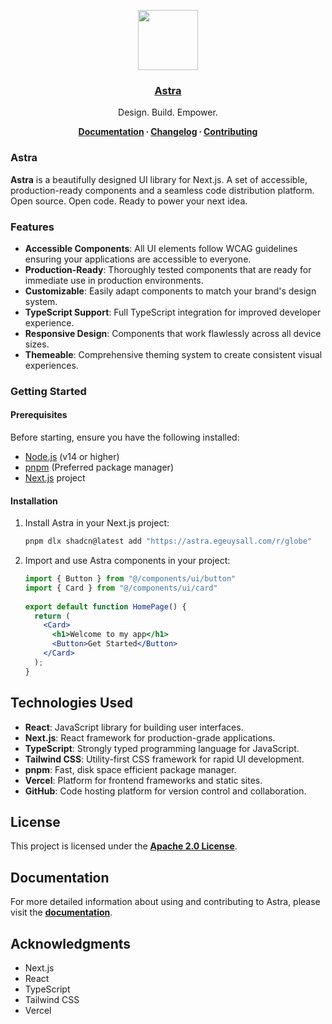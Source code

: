 <p align="center">
  <a href="https://www.links.egeuysal.com/">
    <img src="https://res.cloudinary.com/dpgeyzgaw/image/upload/v1743809631/Astra/astra-logo.png" height="96">
    <h3 align="center">Astra</h3>
  </a>
</p>

<p align="center">
  Design. Build. Empower.
</p>

<p align="center">
  <strong>
    <a href="https://www.links.egeuysal.com/docs/getting-started">Documentation</a> ∙ 
    <a href="https://www.links.egeuysal.com/docs/changelog">Changelog</a> ∙ 
    <a href="https://www.links.egeuysal.com/docs/changelog">Contributing</a>
  </strong>
</p>

### Astra

**Astra** is a beautifully designed UI library for Next.js. A set of accessible, production-ready components and a seamless code distribution platform. Open source. Open code. Ready to power your next idea.

### Features

- **Accessible Components**: All UI elements follow WCAG guidelines ensuring your applications are accessible to everyone.
- **Production-Ready**: Thoroughly tested components that are ready for immediate use in production environments.
- **Customizable**: Easily adapt components to match your brand's design system.
- **TypeScript Support**: Full TypeScript integration for improved developer experience.
- **Responsive Design**: Components that work flawlessly across all device sizes.
- **Themeable**: Comprehensive theming system to create consistent visual experiences.

### Getting Started

#### Prerequisites

Before starting, ensure you have the following installed:
- [Node.js](https://nodejs.org/) (v14 or higher)
- [pnpm](https://pnpm.io/) (Preferred package manager)
- [Next.js](https://nextjs.org/) project

#### Installation

1. Install Astra in your Next.js project:

   ```bash
   pnpm dlx shadcn@latest add "https://astra.egeuysall.com/r/globe"
   ```
2. Import and use Astra components in your project:

    ```jsx
    import { Button } from "@/components/ui/button"
    import { Card } from "@/components/ui/card"
  
    export default function HomePage() {
      return (
        <Card>
          <h1>Welcome to my app</h1>
          <Button>Get Started</Button>
        </Card>
      );
    }
    ```

## Technologies Used

- **React**: JavaScript library for building user interfaces.
- **Next.js**: React framework for production-grade applications.
- **TypeScript**: Strongly typed programming language for JavaScript.
- **Tailwind CSS**: Utility-first CSS framework for rapid UI development.
- **pnpm**: Fast, disk space efficient package manager.
- **Vercel**: Platform for frontend frameworks and static sites.
- **GitHub**: Code hosting platform for version control and collaboration.

## License

This project is licensed under the **[Apache 2.0 License](./LICENSE)**.

## Documentation

For more detailed information about using and contributing to Astra, please visit the **[documentation](./docs/README.md)**.

## Acknowledgments

- Next.js
- React
- TypeScript
- Tailwind CSS
- Vercel
